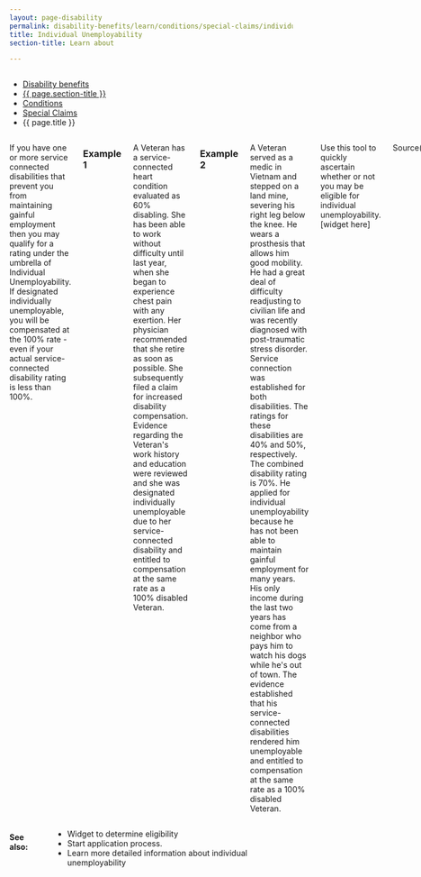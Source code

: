 ```yaml
---
layout: page-disability
permalink: disability-benefits/learn/conditions/special-claims/individual-unemployability/index.html
title: Individual Unemployability
section-title: Learn about

---
```


<div class="splash" markdown="0">
<div class="row" markdown="0">
<div class="small-12 columns" markdown="0">

<ul class="breadcrumbs" role="menubar" aria-label="Primary">
<li class="parent"><a href="{{ site.url }}/disability-benefits/">Disability benefits</a></li>
<li class="parent"><a href="{{ site.url }}/disability-benefits/learn/">{{ page.section-title }}</a></li>
<li class="parent"><a href="{{ site.url }}/disability-benefits/learn/conditions/">Conditions</a></li>
<li class="parent"><a href="{{ site.url }}/disability-benefits/learn/conditions/special-claims/">Special Claims</a></li>
<li class="active">{{ page.title }}</li>
</ul>

</div>
</div>
</div>

<div class="main" role="main" markdown="0">
<div class="section one" markdown="0">
<div class="primary" markdown="0">
<div class="row" markdown="0">
<div class="small-12 columns" markdown="1">

If you have one or more service connected disabilities that prevent you from maintaining gainful employment then you may qualify for a rating under the umbrella of Individual Unemployability. If designated individually unemployable, you will be compensated at the 100% rate - even if your actual service-connected disability rating is less than 100%.   

### Example 1

A Veteran has a service-connected heart condition evaluated as 60% disabling. She has been able to work without difficulty until last year, when she began to experience chest pain with any exertion. Her physician recommended that she retire as soon as possible. She subsequently filed a claim for increased disability compensation. Evidence regarding the Veteran's work history and education were reviewed and she was designated individually unemployable due to her service-connected disability and entitled to compensation at the same rate as a 100% disabled Veteran.

### Example 2

A Veteran served as a medic in Vietnam and stepped on a land mine, severing his right leg below the knee. He wears a prosthesis that allows him good mobility. He had a great deal of difficulty readjusting to civilian life and was recently diagnosed with post-traumatic stress disorder. Service connection was established for both disabilities. The ratings for these disabilities are 40% and 50%, respectively. The combined disability rating is 70%.
He applied for individual unemployability because he has not been able to maintain gainful employment for many years. His only income during the last two years has come from a neighbor who pays him to watch his dogs while he's out of town. The evidence established that his service-connected disabilities rendered him unemployable and entitled to compensation at the same rate as a 100% disabled Veteran.

Use this tool to quickly ascertain whether or not you may be eligible for individual unemployability.  [widget here]

Source(s)

[http://www.benefits.va.gov/COMPENSATION/claims-special-individual_unemployability.asp](http://www.benefits.va.gov/COMPENSATION/claims-special-individual_unemployability.asp)

</div>
</div>
</div>
</div>

<div class="section secondary" markdown="0">
<div class="row" markdown="0">
<div class="small-12 columns" markdown="1">

#### See also:

- Widget to determine eligibility
- Start application process.
- Learn more detailed information about individual unemployability




</div>
</div>
</div>

</div>
